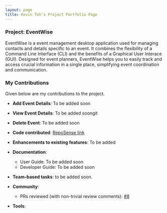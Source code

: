 ```yaml
---
layout: page
title: Kevin Toh's Project Portfolio Page
---
```


### Project: EventWise

EventWise is a event management desktop application used for managing contacts and details specific to an event. It combines the flexibility of a Command Line Interface (CLI) and the benefits of a Graphical User Interace (GUI). Designed for event planners, EventWise helps you to easily track and access crucial information in a single place, simplifying event coordination and communication.

### My Contributions
Given below are my contributions to the project.
* **Add Event Details**: To be added soon
* **View Event Details**: To be added soongit 
* **Delete Event**: To be added soon

* **Code contributed**: [RepoSense link](https://nus-cs2103-ay2324s1.github.io/tp-dashboard/?search=ktzy0305&breakdown=true)

* **Enhancements to existing features**: To be added
* **Documentation**:
    * User Guide: To be added soon
    * Developer Guide: To be added soon
* **Team-based tasks**: to be added soon.
* **Community**:
    * PRs reviewed (with non-trivial review comments): [\#8](https://github.com/AY2324S1-CS2103-F13-3/tp/pull/8)

* **Tools**:




